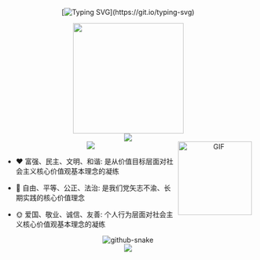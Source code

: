<div align='center'>



 [![Typing SVG](https://readme-typing-svg.demolab.com?font=Fira+Code&pause=1000&width=600&lines=if(you+%3D%3D+%27coming%27)+printf('Hello');小余同学祝您今天愉快!&center=true&size=27)](https://git.io/typing-svg)

  

  <!-- knock code pictures 敲代码的图片 -->
  <picture>
    <source media="(prefers-color-scheme: dark)" srcset="https://cdn.jsdelivr.net/gh/sun0225SUN/sun0225SUN/assets/images/coding.gif" />
    <source media="(prefers-color-scheme: light)" srcset="https://cdn.jsdelivr.net/gh/sun0225SUN/sun0225SUN/assets/images/developer.svg" height="225px" />
    <img src="https://cdn.jsdelivr.net/gh/sun0225SUN/sun0225SUN/assets/images/coding.gif" />
  </picture>

  <br>

  <!--记录访问人次（详细版）-->
  <img src='https://u8views.com/api/v1/github/profiles/110705071/views/day-week-month-total-count.svg'>
  <br>
 <img src="https://cdn.jsdelivr.net/gh/demonq0q/demonq0q/assets/hr.gif">
 
  <a href="https://img-blog.csdnimg.cn/2019122617442217.gif">
    <img align="right"  alt="GIF" src="https://img-blog.csdnimg.cn/2019122617442217.gif" width="150"/>
  </a>
  <div align="left">
  	
  <!-- ### Hello World!  I am <b>chenorange<a target="_blank" href="javascript:;"></a></b> -->
  - :hearts: 富强、民主、文明、和谐: 是从价值目标层面对社会主义核心价值观基本理念的凝练
    
  - :1st_place_medal: 自由、平等、公正、法治: 是我们党矢志不渝、长期实践的核心价值理念
  
  - :sun_with_face: 爱国、敬业、诚信、友善: 个人行为层面对社会主义核心价值观基本理念的凝练
  
  
   
  </div>
  
  <picture>
    <source media="(prefers-color-scheme: dark)" srcset="https://cdn.jsdelivr.net/gh/sun0225SUN/sun0225SUN/profile-snake-contrib/github-contribution-grid-snake-dark.svg" />
    <source media="(prefers-color-scheme: light)" srcset="https://cdn.jsdelivr.net/gh/sun0225SUN/sun0225SUN/profile-snake-contrib/github-contribution-grid-snake.svg" />
    <img alt="github-snake" src="https://cdn.jsdelivr.net/gh/sun0225SUN/sun0225SUN/profile-snake-contrib/github-contribution-grid-snake-dark.svg" />
  </picture>

  <br>

  <div align='center'>



  <img src='https://skillicons.dev/icons?i=java,python,vue,spring,vscode,github,linux'>

  </div>





